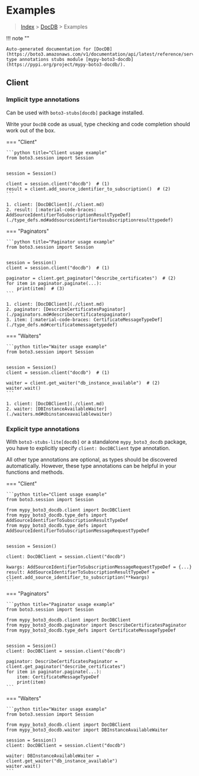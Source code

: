 # Examples

> [Index](../README.md) > [DocDB](./README.md) > Examples

!!! note ""

    Auto-generated documentation for [DocDB](https://boto3.amazonaws.com/v1/documentation/api/latest/reference/services/docdb.html#DocDB)
    type annotations stubs module [mypy-boto3-docdb](https://pypi.org/project/mypy-boto3-docdb/).

## Client

### Implicit type annotations

Can be used with `boto3-stubs[docdb]` package installed.

Write your `DocDB` code as usual,
type checking and code completion should work out of the box.


=== "Client"

    ```python title="Client usage example"
    from boto3.session import Session


    session = Session()

    client = session.client("docdb")  # (1)
    result = client.add_source_identifier_to_subscription()  # (2)
    ```

    1. client: [DocDBClient](./client.md)
    2. result: [:material-code-braces: AddSourceIdentifierToSubscriptionResultTypeDef](./type_defs.md#addsourceidentifiertosubscriptionresulttypedef) 



=== "Paginators"

    ```python title="Paginator usage example"
    from boto3.session import Session


    session = Session()
    client = session.client("docdb")  # (1)

    paginator = client.get_paginator("describe_certificates")  # (2)
    for item in paginator.paginate(...):
        print(item)  # (3)
    ```

    1. client: [DocDBClient](./client.md)
    2. paginator: [DescribeCertificatesPaginator](./paginators.md#describecertificatespaginator)
    3. item: [:material-code-braces: CertificateMessageTypeDef](./type_defs.md#certificatemessagetypedef) 



=== "Waiters"

    ```python title="Waiter usage example"
    from boto3.session import Session


    session = Session()
    client = session.client("docdb")  # (1)

    waiter = client.get_waiter("db_instance_available")  # (2)
    waiter.wait()
    ```

    1. client: [DocDBClient](./client.md)
    2. waiter: [DBInstanceAvailableWaiter](./waiters.md#dbinstanceavailablewaiter)


### Explicit type annotations

With `boto3-stubs-lite[docdb]`
or a standalone `mypy_boto3_docdb` package, you have to explicitly specify `client: DocDBClient` type annotation.

All other type annotations are optional, as types should be discovered automatically.
However, these type annotations can be helpful in your functions and methods.


=== "Client"

    ```python title="Client usage example"
    from boto3.session import Session

    from mypy_boto3_docdb.client import DocDBClient
    from mypy_boto3_docdb.type_defs import AddSourceIdentifierToSubscriptionResultTypeDef
    from mypy_boto3_docdb.type_defs import AddSourceIdentifierToSubscriptionMessageRequestTypeDef


    session = Session()

    client: DocDBClient = session.client("docdb")

    kwargs: AddSourceIdentifierToSubscriptionMessageRequestTypeDef = {...}
    result: AddSourceIdentifierToSubscriptionResultTypeDef = client.add_source_identifier_to_subscription(**kwargs)
    ```



=== "Paginators"

    ```python title="Paginator usage example"
    from boto3.session import Session

    from mypy_boto3_docdb.client import DocDBClient
    from mypy_boto3_docdb.paginator import DescribeCertificatesPaginator
    from mypy_boto3_docdb.type_defs import CertificateMessageTypeDef


    session = Session()
    client: DocDBClient = session.client("docdb")

    paginator: DescribeCertificatesPaginator = client.get_paginator("describe_certificates")
    for item in paginator.paginate(...):
        item: CertificateMessageTypeDef
        print(item)
    ```



=== "Waiters"

    ```python title="Waiter usage example"
    from boto3.session import Session

    from mypy_boto3_docdb.client import DocDBClient
    from mypy_boto3_docdb.waiter import DBInstanceAvailableWaiter

    session = Session()
    client: DocDBClient = session.client("docdb")

    waiter: DBInstanceAvailableWaiter = client.get_waiter("db_instance_available")
    waiter.wait()
    ```



